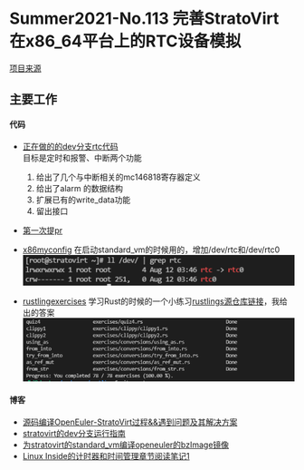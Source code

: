 # Summer2021-No.113 完善StratoVirt在x86_64平台上的RTC设备模拟


[项目来源](https://gitee.com/openeuler-competition/summer-2021/issues/I3Q0Q5)

## 主要工作

#### 代码

* [正在做的的dev分支rtc代码](./source/rtc.rs)  
	目标是定时和报警、中断两个功能
	
	1. 给出了几个与中断相关的mc146818寄存器定义
	2. 给出了alarm 的数据结构
	3. 扩展已有的write_data功能
	4. 留出接口
	
* [第一次提pr](https://gitee.com/openeuler/stratovirt/pulls/269)
	
* [x86myconfig](./source/x86myconfig) 在启动standard_vm的时候用的，增加/dev/rtc和/dev/rtc0
 ![image-20210812114832401](README.assets/image-20210812114832401.png)

* [rustlingexercises](./source/rustlingexercises)  学习Rust的时候的一个小练习[rustlings源仓库链接](https://github.com/rust-lang/rustlings)，我给出的答案
 ![image-20210812114210826](README.assets/image-20210812114210826.png)




#### 博客
* [源码编译OpenEuler-StratoVirt过程&&遇到问题及其解决方案](https://blog.csdn.net/qq_41675544/article/details/118734676?spm=1001.2014.3001.5501)
* [stratovirt的dev分支运行指南](https://blog.csdn.net/qq_41675544/article/details/119175267?spm=1001.2014.3001.5501)
* [为stratovirt的standard_vm编译openeuler的bzImage镜像](https://blog.csdn.net/qq_41675544/article/details/119281252?spm=1001.2014.3001.5501)
* [Linux Inside的计时器和时间管理章节阅读笔记1](https://blog.csdn.net/qq_41675544/article/details/119488579?spm=1001.2014.3001.5501)





